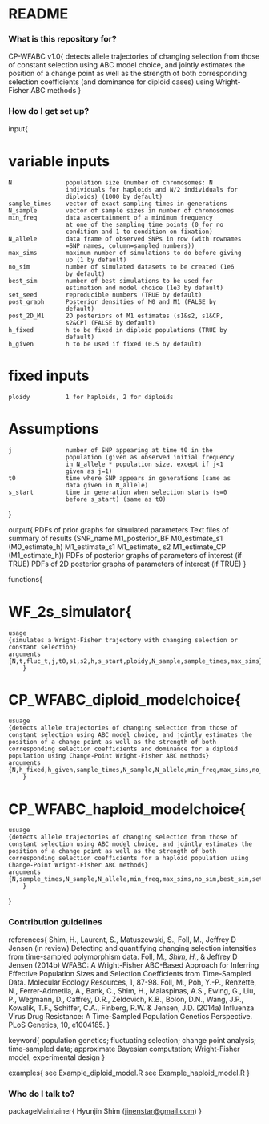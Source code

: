 # README #

### What is this repository for? ###

CP-WFABC v1.0{
	detects allele trajectories of changing selection from those of constant selection using ABC model choice, and jointly estimates the position of a change point as well as the strength of both corresponding selection coefficients (and dominance for diploid cases) using Wright-Fisher ABC methods
}

### How do I get set up? ###

input{
# variable inputs
	N				population size (number of chromosomes: N 
					individuals for haploids and N/2 individuals for 
					diploids) (1000 by default)
	sample_times	vector of exact sampling times in generations 
	N_sample		vector of sample sizes in number of chromosomes
	min_freq		data ascertainment of a minimum frequency 
					at one of the sampling time points (0 for no 
					condition and 1 to condition on fixation)
	N_allele		data frame of observed SNPs in row (with rownames 
					=SNP names, column=sampled numbers))
	max_sims		maximum number of simulations to do before giving 
					up (1 by default)
	no_sim			number of simulated datasets to be created (1e6 
					by default)
	best_sim		number of best simulations to be used for 
					estimation and model choice (1e3 by default)
	set_seed		reproducible numbers (TRUE by default)
	post_graph		Posterior densities of M0 and M1 (FALSE by 
					default)
	post_2D_M1		2D posteriors of M1 estimates (s1&s2, s1&CP, 
					s2&CP) (FALSE by default)
	h_fixed			h to be fixed in diploid populations (TRUE by 
					default)
	h_given			h to be used if fixed (0.5 by default)
	
# fixed inputs
	ploidy			1 for haploids, 2 for diploids

# Assumptions
	j				number of SNP appearing at time t0 in the 
					population (given as observed initial frequency 
					in N_allele * population size, except if j<1 
					given as j=1)
	t0				time where SNP appears in generations (same as 
					data given in N_allele)
	s_start			time in generation when selection starts (s=0 
					before s_start) (same as t0)
}

output{
	PDFs of prior graphs for simulated parameters
	Text files of summary of results (SNP_name 	M1_posterior_BF	M0_estimate_s1	(M0_estimate_h)	M1_estimate_s1	M1_estimate_ s2	M1_estimate_CP	(M1_estimate_h)) 
	PDFs of posterior graphs of parameters of interest (if TRUE)
	PDFs of 2D posterior graphs of parameters of interest (if TRUE)
}

functions{
# WF_2s_simulator{
	usage 
	{simulates a Wright-Fisher trajectory with changing selection or constant selection}
	arguments {N,t,fluc_t,j,t0,s1,s2,h,s_start,ploidy,N_sample,sample_times,max_sims}
		} 

# CP_WFABC_diploid_modelchoice{
	usuage 
	{detects allele trajectories of changing selection from those of constant selection using ABC model choice, and jointly estimates the position of a change point as well as the strength of both corresponding selection coefficients and dominance for a diploid population using Change-Point Wright-Fisher ABC methods}
	arguments {N,h_fixed,h_given,sample_times,N_sample,N_allele,min_freq,max_sims,no_sim,best_sim,set_seed,post_graph,post_2D_M1}
		} 

# CP_WFABC_haploid_modelchoice{
	usuage 
	{detects allele trajectories of changing selection from those of constant selection using ABC model choice, and jointly estimates the position of a change point as well as the strength of both corresponding selection coefficients for a haploid population using Change-Point Wright-Fisher ABC methods}
	arguments {N,sample_times,N_sample,N_allele,min_freq,max_sims,no_sim,best_sim,set_seed,post_graph,post_2D_M1}
		} 
}

### Contribution guidelines ###

references{
	Shim, H., Laurent, S., Matuszewski, S., Foll, M., Jeffrey D Jensen (in review) Detecting and quantifying changing selection intensities from time-sampled polymorphism data. 
	Foll, M.*, Shim, H.*, & Jeffrey D Jensen (2014b) WFABC: A Wright-Fisher ABC-Based Approach for Inferring Effective Population Sizes and Selection Coefficients from Time-Sampled Data. Molecular Ecology Resources, 1, 87-98.
	Foll, M., Poh, Y.-P., Renzette, N., Ferrer-Admetlla, A., Bank, C., Shim, H., Malaspinas, A.S., Ewing, G., Liu, P., Wegmann, D., Caffrey, D.R., Zeldovich, K.B., Bolon, D.N., Wang, J.P., Kowalik, T.F., Schiffer, C.A., Finberg, R.W. & Jensen, J.D. (2014a) Influenza Virus Drug Resistance: A Time-Sampled Population Genetics Perspective. PLoS Genetics, 10, e1004185.
}

keyword{ 
	population genetics; fluctuating selection; change point analysis; time-sampled data; approximate Bayesian computation; Wright-Fisher model; experimental design 
}

examples{
	see Example_diploid_model.R
	see Example_haploid_model.R
}


### Who do I talk to? ###

packageMaintainer{
	Hyunjin Shim (jinenstar@gmail.com)
}